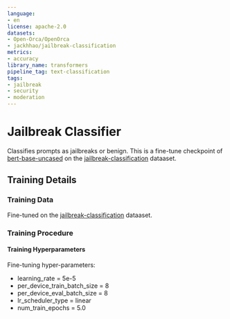 ```yaml
---
language:
- en
license: apache-2.0
datasets:
- Open-Orca/OpenOrca
- jackhhao/jailbreak-classification
metrics:
- accuracy
library_name: transformers
pipeline_tag: text-classification
tags:
- jailbreak
- security
- moderation
---
```


# Jailbreak Classifier

Classifies prompts as jailbreaks or benign. This is a fine-tune checkpoint of [bert-base-uncased](https://huggingface.co/bert-base-uncased) on the [jailbreak-classification](https://huggingface.co/datasets/jackhhao/jailbreak-classification) dataaset.

## Training Details

### Training Data

Fine-tuned on the [jailbreak-classification](https://huggingface.co/datasets/jackhhao/jailbreak-classification) dataaset.

### Training Procedure 

#### Training Hyperparameters

Fine-tuning hyper-parameters:
- learning_rate = 5e-5
- per_device_train_batch_size = 8
- per_device_eval_batch_size = 8
- lr_scheduler_type = linear
- num_train_epochs = 5.0